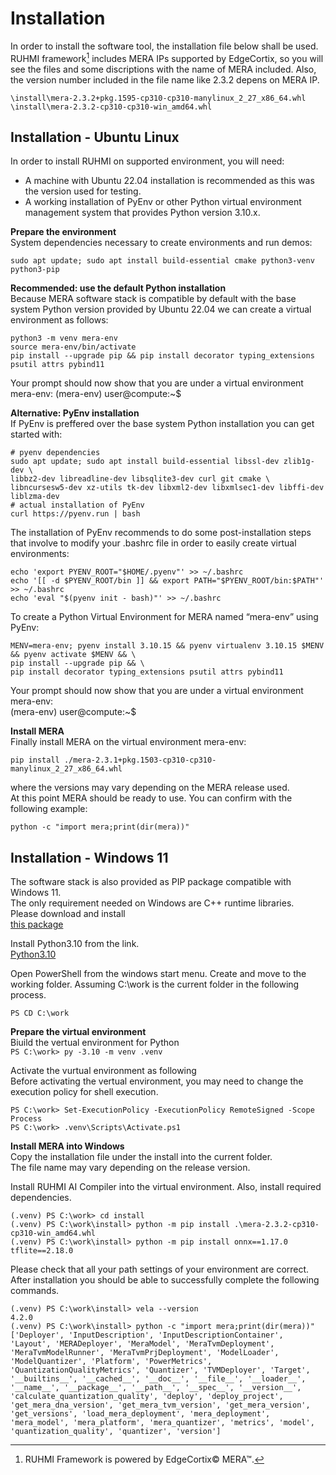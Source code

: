 
# Installation  

In order to install the software tool, the installation file below shall be used.
RUHMI framework[^1] includes MERA IPs supported by EdgeCortix, so you will see the files and some discriptions with the name of MERA included.
Also, the version number included in the file name like 2.3.2 depens on MERA IP.
```
\install\mera-2.3.2+pkg.1595-cp310-cp310-manylinux_2_27_x86_64.whl  
\install\mera-2.3.2-cp310-cp310-win_amd64.whl  
```

## Installation - Ubuntu Linux  
In order to install RUHMI on supported environment, you will need:
* A machine with Ubuntu 22.04 installation is recommended as this was the version used for testing.
* A working installation of PyEnv or other Python virtual environment management system that provides Python
version 3.10.x.

**Prepare the environment**  
System dependencies necessary to create environments and run demos:  

```
sudo apt update; sudo apt install build-essential cmake python3-venv python3-pip
```

**Recommended: use the default Python installation**  
Because MERA software stack is compatible by default with the base system Python version provided by Ubuntu 22.04
we can create a virtual environment as follows:

```
python3 -m venv mera-env
source mera-env/bin/activate
pip install --upgrade pip && pip install decorator typing_extensions psutil attrs pybind11
```

Your prompt should now show that you are under a virtual environment mera-env:
(mera-env) user@compute:~$

**Alternative: PyEnv installation**  
If PyEnv is preffered over the base system Python installation you can get started with:

```
# pyenv dependencies
sudo apt update; sudo apt install build-essential libssl-dev zlib1g-dev \  
libbz2-dev libreadline-dev libsqlite3-dev curl git cmake \  
libncursesw5-dev xz-utils tk-dev libxml2-dev libxmlsec1-dev libffi-dev liblzma-dev  
# actual installation of PyEnv  
curl https://pyenv.run | bash  
```

The installation of PyEnv recommends to do some post-installation steps that involve to modify your .bashrc file in
order to easily create virtual environments:

```
echo 'export PYENV_ROOT="$HOME/.pyenv"' >> ~/.bashrc  
echo '[[ -d $PYENV_ROOT/bin ]] && export PATH="$PYENV_ROOT/bin:$PATH"' >> ~/.bashrc  
echo 'eval "$(pyenv init - bash)"' >> ~/.bashrc  
```

To create a Python Virtual Environment for MERA named “mera-env” using PyEnv:  

```
MENV=mera-env; pyenv install 3.10.15 && pyenv virtualenv 3.10.15 $MENV && pyenv activate $MENV && \  
pip install --upgrade pip && \  
pip install decorator typing_extensions psutil attrs pybind11  
```

Your prompt should now show that you are under a virtual environment mera-env:  
(mera-env) user@compute:~$  

**Install MERA**  
Finally install MERA on the virtual environment mera-env:  

```
pip install ./mera-2.3.1+pkg.1503-cp310-cp310-manylinux_2_27_x86_64.whl  
```

where the versions may vary depending on the MERA release used.  
At this point MERA should be ready to use. You can confirm with the following example:  

```
python -c "import mera;print(dir(mera))"  
```

## Installation - Windows 11  
The software stack is also provided as PIP package compatible with Windows 11.  
The only requirement needed on Windows are C++ runtime libraries.   
Please download and install   
[this package](https://aka.ms/vs/17/release/vc_redist.x64.exe)   

Install Python3.10 from the link.  
[Python3.10](https://www.python.org/downloads/release/python-3105/)  

Open PowerShell from the windows start menu.
Create and move to the working folder. Assuming C:\work is the current folder in the following process.   
```
PS CD C:\work
```

**Prepare the virtual environment**  
Biuild the vertual environment for Python  
``
PS C:\work> py -3.10 -m venv .venv  
``

Activate the vurtual environment as following   
Before activating the vertual environment, you may need to change the execution policy for shell execution.  
```
PS C:\work> Set-ExecutionPolicy -ExecutionPolicy RemoteSigned -Scope Process  
PS C:\work> .venv\Scripts\Activate.ps1  
```
**Install MERA into Windows**  
Copy the installation file under the install into the current folder.  
The file name may vary depending on the release version.

Install RUHMI AI Compiler into the virtual environment.
Also, install required dependencies.
```
(.venv) PS C:\work> cd install
(.venv) PS C:\work\install> python -m pip install .\mera-2.3.2-cp310-cp310-win_amd64.whl   
(.venv) PS C:\work\install> python -m pip install onnx==1.17.0 tflite==2.18.0
```

Please check that all your path settings of your environment are correct. After installation you should be able to
successfully complete the following commands.
```
(.venv) PS C:\work\install> vela --version
4.2.0
(.venv) PS C:\work\install> python -c "import mera;print(dir(mera))"
['Deployer', 'InputDescription', 'InputDescriptionContainer', 'Layout', 'MERADeployer', 'MeraModel', 'MeraTvmDeployment', 'MeraTvmModelRunner', 'MeraTvmPrjDeployment', 'ModelLoader', 'ModelQuantizer', 'Platform', 'PowerMetrics', 'QuantizationQualityMetrics', 'Quantizer', 'TVMDeployer', 'Target', '__builtins__', '__cached__', '__doc__', '__file__', '__loader__', '__name__', '__package__', '__path__', '__spec__', '__version__', 'calculate_quantization_quality', 'deploy', 'deploy_project', 'get_mera_dna_version', 'get_mera_tvm_version', 'get_mera_version', 'get_versions', 'load_mera_deployment', 'mera_deployment', 'mera_model', 'mera_platform', 'mera_quantizer', 'metrics', 'model', 'quantization_quality', 'quantizer', 'version']  
```

[^1]: RUHMI Framework is powered by EdgeCortix© MERA™.
